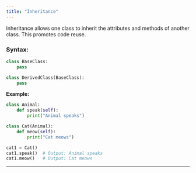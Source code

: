 ```yaml
---
title: "Inheritance"
---
```


Inheritance allows one class to inherit the attributes and methods of another class. This promotes code reuse.

### Syntax:
```python
class BaseClass:
    pass

class DerivedClass(BaseClass):
    pass
```

**Example:**
```python
class Animal:
    def speak(self):
        print("Animal speaks")

class Cat(Animal):
    def meow(self):
        print("Cat meows")

cat1 = Cat()
cat1.speak()  # Output: Animal speaks
cat1.meow()   # Output: Cat meows
```

---